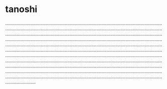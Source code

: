# tanoshi

............................................................................................................................................................................................................................................................................................................................................................................................................................................................................................................................................................................................................................................................................................................................................................................................................................................................................................................................................................................................................................................................................................................................................................................................................................................................................................................................................................................................................................................